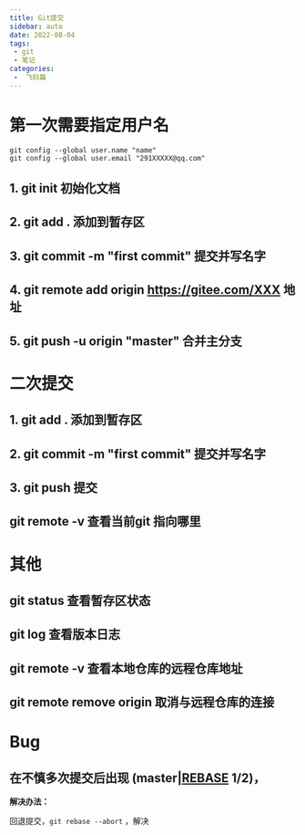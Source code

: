 ```yaml
---
title: Git提交
sidebar: auto
date: 2022-08-04
tags:
 - git
 - 笔记
categories:
 -  飞码篇
---
```


# 第一次需要指定用户名

```
git config --global user.name "name"
git config --global user.email "291XXXXX@qq.com"
```

## 1. git init 初始化文档

## 2. git add . 添加到暂存区

## 3. git commit -m "first commit"  提交并写名字

## 4. git remote add origin https://gitee.com/XXX  地址

## 5. git push -u origin "master"  合并主分支

# 二次提交

## 1. git add .   添加到暂存区

## 2. git commit -m "first commit"   提交并写名字

## 3. git push  提交


## git remote -v  查看当前git 指向哪里



# 其他

## git status 查看暂存区状态

## git log 查看版本日志

## git remote -v 查看本地仓库的远程仓库地址

## git remote remove origin  取消与远程仓库的连接

# Bug

## 在不慎多次提交后出现 (master|[REBASE](https://so.csdn.net/so/search?q=REBASE&spm=1001.2101.3001.7020) 1/2)，

**解决办法：**

回退提交，`git rebase --abort` ，解决
